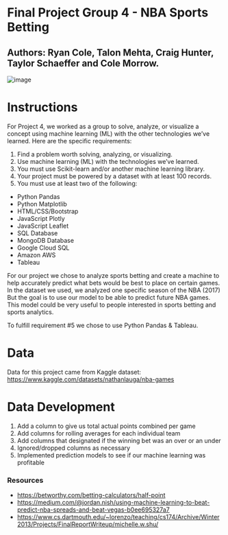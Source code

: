 # Final Project Group 4 - NBA Sports Betting 
## Authors: Ryan Cole, Talon Mehta, Craig Hunter, Taylor Schaeffer and Cole Morrow.

![image](https://github.com/RyanBCole/Group4-NBA/assets/124079708/f0777527-fc8d-40e8-94a6-509cc4d10c36)


# Instructions 
For Project 4, we worked as a group to solve, analyze, or visualize a concept using machine learning (ML) with the other technologies we’ve learned. Here are the specific requirements:

1. Find a problem worth solving, analyzing, or visualizing.
2. Use machine learning (ML) with the technologies we’ve learned.
3. You must use Scikit-learn and/or another machine learning library.
4. Your project must be powered by a dataset with at least 100 records.
5. You must use at least two of the following:
  - Python Pandas
  - Python Matplotlib
  - HTML/CSS/Bootstrap
  - JavaScript Plotly
  - JavaScript Leaflet
  - SQL Database
  - MongoDB Database
  - Google Cloud SQL
  - Amazon AWS
  - Tableau

For our project we chose to analyze sports betting and create a machine to help accurately predict what bets would be best to place on certain games. In the dataset we used, we analyzed one specific season of the NBA (2017) But the goal is to use our model to be able to predict future NBA games.  This model could be very useful to people interested in sports betting and sports analytics.

To fulfill requirement #5 we chose to use Python Pandas & Tableau. 

# Data
Data for this project came from Kaggle dataset: 
https://www.kaggle.com/datasets/nathanlauga/nba-games

# Data Development 
1. Add a column to give us total actual points combined per game
2. Add columns for rolling averages for each individual team
3. Add columns that designated if the winning bet was an over or an under
4. Ignored/dropped columns as necessary
5. Implemented prediction models to see if our machine learning was profitable 


### Resources 
  - https://betworthy.com/betting-calculators/half-point
  - https://medium.com/@jordan.nish/using-machine-learning-to-beat-predict-nba-spreads-and-beat-vegas-b0ee695327a7
  - https://www.cs.dartmouth.edu/~lorenzo/teaching/cs174/Archive/Winter2013/Projects/FinalReportWriteup/michelle.w.shu/
    
